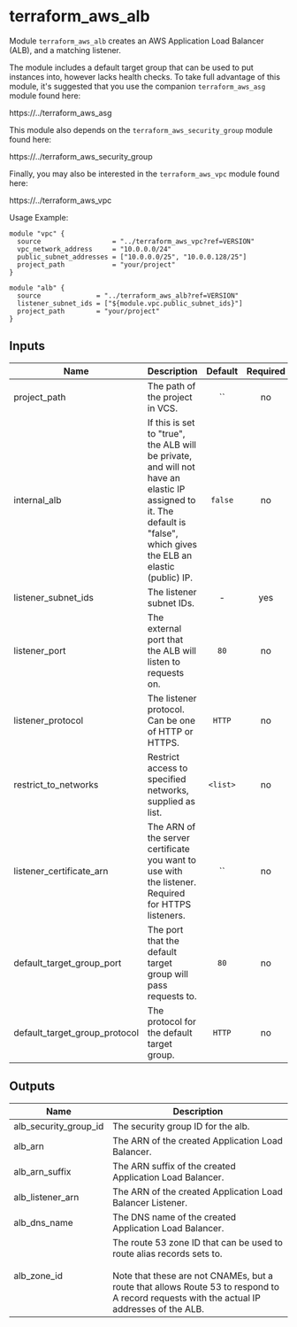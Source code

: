 # terraform_aws_alb

Module `terraform_aws_alb` creates an AWS Application Load Balancer (ALB), and
a matching listener.

The module includes a default target group that can be used to put instances
into, however lacks health checks. To take full advantage of this module,
it's suggested that you use the companion `terraform_aws_asg` module found
here:

  https://../terraform_aws_asg

This module also depends on the `terraform_aws_security_group` module found
here:

https://../terraform_aws_security_group

Finally, you may also be interested in the `terraform_aws_vpc` module found
here:

  https://../terraform_aws_vpc

Usage Example:

    module "vpc" {
      source                  = "../terraform_aws_vpc?ref=VERSION"
      vpc_network_address     = "10.0.0.0/24"
      public_subnet_addresses = ["10.0.0.0/25", "10.0.0.128/25"]
      project_path            = "your/project"
    }

    module "alb" {
      source              = "../terraform_aws_alb?ref=VERSION"
      listener_subnet_ids = ["${module.vpc.public_subnet_ids}"]
      project_path        = "your/project"
    }


## Inputs

| Name | Description | Default | Required |
|------|-------------|:-----:|:-----:|
| project_path | The path of the project in VCS. | `` | no |
| internal_alb | If this is set to "true", the ALB will be private, and will not have an elastic IP assigned to it. The default is "false", which gives the ELB an elastic (public) IP. | `false` | no |
| listener_subnet_ids | The listener subnet IDs. | - | yes |
| listener_port | The external port that the ALB will listen to requests on. | `80` | no |
| listener_protocol | The listener protocol. Can be one of HTTP or HTTPS. | `HTTP` | no |
| restrict_to_networks | Restrict access to specified networks, supplied as list. | `<list>` | no |
| listener_certificate_arn | The ARN of the server certificate you want to use with the listener. Required for HTTPS listeners. | `` | no |
| default_target_group_port | The port that the default target group will pass requests to. | `80` | no |
| default_target_group_protocol | The protocol for the default target group. | `HTTP` | no |

## Outputs

| Name | Description |
|------|-------------|
| alb_security_group_id | The security group ID for the alb. |
| alb_arn | The ARN of the created Application Load Balancer. |
| alb_arn_suffix | The ARN suffix of the created Application Load Balancer. |
| alb_listener_arn | The ARN of the created Application Load Balancer Listener. |
| alb_dns_name | The DNS name of the created Application Load Balancer. |
| alb_zone_id | The route 53 zone ID that can be used to route alias records sets to.<br><br>Note that these are not CNAMEs, but a route that allows Route 53 to respond to A record requests with the actual IP addresses of the ALB. |

